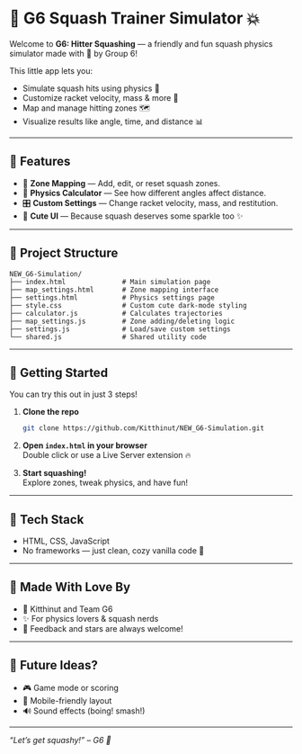# 🎾 G6 Squash Trainer Simulator 💥

Welcome to **G6: Hitter Squashing** — a friendly and fun squash physics simulator made with 💖 by Group 6!

This little app lets you:
- Simulate squash hits using physics 🎯  
- Customize racket velocity, mass & more 🧪  
- Map and manage hitting zones 🗺️  
- Visualize results like angle, time, and distance 📊  

---

## 🌟 Features

- 📌 **Zone Mapping** — Add, edit, or reset squash zones.  
- 🧮 **Physics Calculator** — See how different angles affect distance.  
- 🎛️ **Custom Settings** — Change racket velocity, mass, and restitution.  
- 💅 **Cute UI** — Because squash deserves some sparkle too ✨  

---

## 📂 Project Structure

```
NEW_G6-Simulation/
├── index.html              # Main simulation page
├── map_settings.html       # Zone mapping interface
├── settings.html           # Physics settings page
├── style.css               # Custom cute dark-mode styling
├── calculator.js           # Calculates trajectories
├── map_settings.js         # Zone adding/deleting logic
├── settings.js             # Load/save custom settings
└── shared.js               # Shared utility code
```

---

## 🚀 Getting Started

You can try this out in just 3 steps!

1. **Clone the repo**  
   ```bash
   git clone https://github.com/Kitthinut/NEW_G6-Simulation.git
   ```

2. **Open `index.html` in your browser**  
   Double click or use a Live Server extension 🔥

3. **Start squashing!**  
   Explore zones, tweak physics, and have fun!

---

## 🧠 Tech Stack

- HTML, CSS, JavaScript  
- No frameworks — just clean, cozy vanilla code 🍦

---

## 🙌 Made With Love By

- 🧠 Kitthinut and Team G6  
- ✨ For physics lovers & squash nerds  
- 💬 Feedback and stars are always welcome!

---

## 🐣 Future Ideas?

- 🎮 Game mode or scoring  
- 📱 Mobile-friendly layout  
- 🔊 Sound effects (boing! smash!)

---

_“Let’s get squashy!” – G6 🫶_
